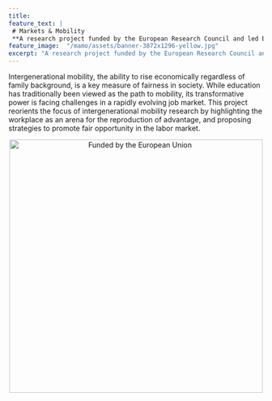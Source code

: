 ```yaml
---
title: 
feature_text: | 
 # Markets & Mobility
 **A research project funded by the European Research Council and led by Per Engzell at University College London.**
feature_image:  "/mamo/assets/banner-3872x1296-yellow.jpg"
excerpt: "A research project funded by the European Research Council and led by Per Engzell at University College London."
---
```


Intergenerational mobility, the ability to rise economically regardless of family background, is a key measure of fairness in society. While education has traditionally been viewed as the path to mobility, its transformative power is facing challenges in a rapidly evolving job market. This project reorients the focus of intergenerational mobility research by highlighting the workplace as an arena for the reproduction of advantage, and proposing strategies to promote fair opportunity in the labor market.

<div style="text-align: center;">
<img src="/mamo/assets/eu-logos.png" alt="Funded by the European Union" width="500"/>
</div>
